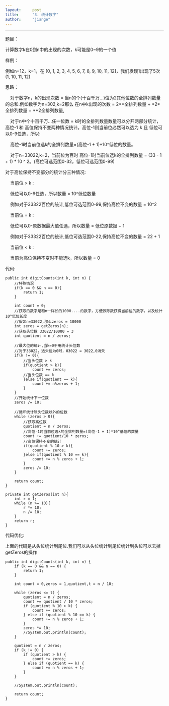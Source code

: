 ```yaml
---
layout:     post
title:      "3. 统计数字"
author:     "jiange"
---
```


----------
题目：

计算数字k在0到n中的出现的次数，k可能是0~9的一个值

样例：

例如n=12，k=1，在 [0, 1, 2, 3, 4, 5, 6, 7, 8, 9, 10, 11, 12]，我们发现1出现了5次 (1, 10, 11, 12)

思路：

&nbsp;&nbsp;&nbsp;&nbsp;对于数字n，k的出现次数 = 当n的个(十百千万...)位为2其他位数的全排列数量的总和.例如数字为n=302,k=2那么 在n中k出现的次数 = 2\*\*全排列数量 + \*2\*全排列数量 + *\*2全排列数量,

&nbsp;&nbsp;&nbsp;&nbsp;对于n中个十百千万...任一位数 = k时的全排列数量数量可以分开两部分统计，高位-1 和 高位保持不变两种情况统计。高位-1则当前位必然可以选为 k 且 低位可以0-9任选，所以:

&nbsp;&nbsp;&nbsp;&nbsp;高位-1时当前位选k的全排列数量=(高位-1 + 1)*10^低位的数量。

&nbsp;&nbsp;&nbsp;&nbsp;对于n=33022,k=2，当前位为百时  高位-1时当前位选k的全排列数量 = (33 - 1 + 1) * 10 ^ 2。(高位可选范围0-32，低位可选范围0-99)

对于高位保持不变部分的统计分三种情况:

&nbsp;&nbsp;&nbsp;&nbsp;当前位 > k :

&nbsp;&nbsp;&nbsp;&nbsp;低位可以0-9任选，所以数量 = 10^低位数量

&nbsp;&nbsp;&nbsp;&nbsp;例如对于33322百位的统计,低位可选范围0-99,保持高位不变的数量 = 10^2

&nbsp;&nbsp;&nbsp;&nbsp;当前位 = k :

&nbsp;&nbsp;&nbsp;&nbsp;低位可以0-原数据最大值任选，所以数量 = 低位原数据 + 1

&nbsp;&nbsp;&nbsp;&nbsp;例如对于33322百位的统计,低位可选范围0-22,保持高位不变的数量 = 22 + 1

&nbsp;&nbsp;&nbsp;&nbsp;当前位 < k :

&nbsp;&nbsp;&nbsp;&nbsp;当前为高位保持不变时不能选k，所以数量 = 0

代码:

    public int digitCounts(int k, int n) {
		//特殊情况
    	if(k == 0 && n == 0){
    		return 1;
    	}
    	
    	int count = 0;
		//获取的数字是和n一样长的1000....的数字，方便做除数获得当前位的数字，以及统计10^低位长度
		//假如n=33022,那么zeros = 10000
    	int zeros = getZeros(n);
		//获取头位数 33022/10000 = 3
    	int quotient = n / zeros;
    
		//最大位的统计,当k=0不用统计头位数
		//对于33022，选头位为0时，03022 = 3022,0消失
    	if(k != 0){	
			//当头位数 > k
    		if(quotient > k){
    			count += zeros;
			//当头位数 == k
    		}else if(quotient == k){
    			count += n%zeros + 1;
    		}
    	}
    	//开始统计下一位数
    	zeros /= 10;
    
		//循环统计除头位数以外的位数
    	while (zeros > 0){
			//获取高位数
    		quotient = n / zeros;
			//高位-1时当前位选k的全排列数量=(高位-1 + 1)*10^低位的数量
    		count += quotient/10 * zeros;
			//高位保持不变的统计
	    	if(quotient % 10 > k){
	    		count += zeros;
	    	}else if(quotient % 10 == k){
	    		count += n % zeros + 1;
	    	}
    		zeros /= 10;
    	}
    
    	return count;
    }
    
    private int getZeros(int n){
    	int r = 1;
    	while (n >= 10){
    		r *= 10;
    		n /= 10;
    	}
    	return r;
    }


代码优化:

上面的代码是从头位统计到尾位.我们可以从头位统计到尾位统计到头位可以去掉getZeros的操作

	public int digitCounts(int k, int n) {
        if (k == 0 && n == 0) {
            return 1;
        }

        int count = 0,zeros = 1,quotient,t = n / 10;

        while (zeros <= t) {
            quotient = n / zeros;
            count += quotient / 10 * zeros;
            if (quotient % 10 > k) {
                count += zeros;
            } else if (quotient % 10 == k) {
                count += n % zeros + 1;
            }
            zeros *= 10;
            //System.out.println(count);
        }

        quotient = n / zeros;
        if (k != 0) {
            if (quotient > k) {
                count += zeros;
            } else if (quotient == k) {
                count += n % zeros + 1;
            }
        }

        //System.out.println(count);

        return count;
    }







